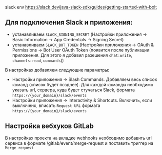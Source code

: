 slack env https://slack.dev/java-slack-sdk/guides/getting-started-with-bolt

Для подключения Slack и приложения:
--

- устанавливаем `SLACK_SIGNING_SECRET` (Настройки приложения -> Basic Information
   -> App Credentials -> Signing Secret)
- устанавливаем `SLACK_BOT_TOKEN` (Настройки приложения -> OAuth & Permissions -> Bot User OAuth Token (появится после публикации приложения. Для этого я добавил разешения `chat:write`, `channels:read`, `commands`))

В настройках добавляем следующие параметры:

- Настройки приложения -> Slash Commands. Добавляем весь список команд (список будет позднее). 
Для каждой команды необходимо указать url, сервера, куда будет стучаться Slack, формата `https://{your_domain}/slack/events`
- Настройки приложения -> Interactivity & Shortcuts. Включить, если выключено, вписать `Request URL` формата `https://{your_domain}/slack/events`

Настройка вебхуков GitLab
--
В настройках проекта на вкладке webhooks необходимо добавить url сервиса в формате <url>/gitlab/event/merge-request и 
поставить триггер на `Merge request`